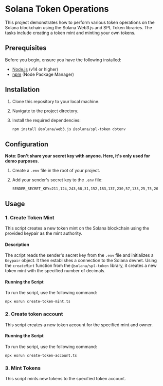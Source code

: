 # Solana Token Operations

This project demonstrates how to perform various token operations on the Solana blockchain using the Solana Web3.js and SPL Token libraries. The tasks include creating a token mint and minting your own tokens.

## Prerequisites

Before you begin, ensure you have the following installed:

- [Node.js](https://nodejs.org/en/) (v14 or higher)
- [npm](https://www.npmjs.com/get-npm) (Node Package Manager)

## Installation

1. Clone this repository to your local machine.
2. Navigate to the project directory.
3. Install the required dependencies:

    ```bash
    npm install @solana/web3.js @solana/spl-token dotenv
    ```

## Configuration

**Note: Don't share your secret key with anyone. Here, it's only used for demo purposes.**

1. Create a `.env` file in the root of your project.
2. Add your sender's secret key to the `.env` file:

    ```env
    SENDER_SECRET_KEY=211,124,243,68,31,152,183,137,230,57,133,25,75,20,154,170,168,33,5,43,80,210,12,178,144,70,155,53,47,57,227,129,163,150,27,121,198,66,240,159,96,3,231,121,193,47,8,6,175,107,204,75,140,253,75,238,160,206,84,148,112,85,218,90
    ```

## Usage

### 1. Create Token Mint

This script creates a new token mint on the Solana blockchain using the provided keypair as the mint authority.

#### Description

The script reads the sender's secret key from the `.env` file and initializes a `Keypair` object. It then establishes a connection to the Solana devnet. Using the `createMint` function from the `@solana/spl-token` library, it creates a new token mint with the specified number of decimals.

#### Running the Script

To run the script, use the following command:

```bash
npx esrun create-token-mint.ts
```

### 2. Create token account
This script creates a new token account for the specified mint and owner.

#### Running the Script

To run the script, use the following command:

```bash
npx esrun create-token-account.ts
```

### 3. Mint Tokens
This script mints new tokens to the specified token account.